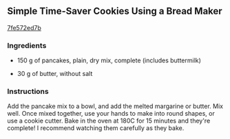 ## Simple Time-Saver Cookies Using a Bread Maker

[7fe572ed7b](https://cookpad.com/us/recipes/146701-simple-time-saver-cookies-using-a-bread-maker)

### Ingredients

 - 150 g of pancakes, plain, dry mix, complete (includes buttermilk)

 - 30 g of butter, without salt

### Instructions

Add the pancake mix to a bowl, and add the melted margarine or butter. Mix well. Once mixed together, use your hands to make into round shapes, or use a cookie cutter. Bake in the oven at 180C for 15 minutes and they're complete! I recommend watching them carefully as they bake.